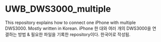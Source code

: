 # UWB_DWS3000_multiple
This repository explains how to connect one iPhone with multiple DWS3000. Mostly written in Korean.
iPhone 한 대와 여러 개의 DWS3000을 연결하는 방법 & 필요한 파일을 기록한 repository이다. 한국어로 작성됨. 

